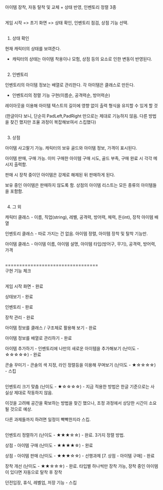 아이템 장착, 자동 탈착 및 교체 + 상태 반영, 인벤토리 정렬 3종</br></br>

게임 시작 => 초기 화면 => 상태 확인, 인벤토리 점검, 상점 기능 선택.</br></br>

1. 상태 확인

현재 캐릭터의 상태를 보여준다. 

- 캐릭터의 상태는 아이템 착용이나 모험, 상점 등의 요소로 인한 변동이 반영된다.</br></br>
  

2. 인벤토리

인벤토리의 아이템 정보는 배열로 관리한다. 각 아이템은 클래스로 만든다. 

- 인벤토리의 정렬 기능 구현(이름순, 공격력순, 방어력순)

레이아웃을 이용해 아이템 텍스트의 길이에 영향 없이 출력 형식을 유지할 수 있게 할 것

(한글이다 보니, 단순히 PadLeft,PadRight 만으로는 제대로 기능하지 않음. 
다른 방법을 찾긴 했지만 조율 과정이 복잡해보여서 스킵했다)</br></br>


3. 상점

아이템 사고팔기 가능. 캐릭터의 보유 골드와 아이템 정보, 가격이 표시된다.

아이템 판매, 구매 가능. 이미 구매한 아이템 구매 시도, 골드 부족, 구매 완료 시 각각 메시지 출력함.

판매 시 장착 중이던 아이템은 강제로 해제된 뒤 판매하게 된다.

보유 중인 아이템은 판매하지 않도록 함. 상점의 아이템 리스트는 모든 종류의 아이템들을 포함함.</br></br>


4. 그 외
 
캐릭터 클래스 - 이름, 직업(string), 레벨, 공격력, 방어력, 체력, 돈(int), 장착 아이템 배열

인벤토리 클래스 - 따로 가지는 건 없음. 아이템 정렬, 아이템 장착 및 탈착 기능만. 

아이템 클래스 - 아이템 이름, 아이템 설명, 아이템 타입(방어구, 무기), 공격력, 방어력, 가격</br></br>

=================================</br>
구현 기능 체크</br></br>

게임 시작 화면 - 완료

상태보기 - 완료

인벤토리 - 완료

장착 관리 - 완료

아이템 정보를 클래스 / 구조체로 활용해 보기 - 완료

아이템 정보를 배열로 관리하기 - 완료

아이템 추가하기 - 인벤토리에 나만의 새로운 아이템을 추가해보기 (난이도 - ☆☆☆☆☆) - 완료

콘솔 꾸미기 -  콘솔의 색 지정, 라인 정렬등을 이용해 꾸며보기 (난이도 - ★☆☆☆☆) - 스킵</br></br>

인벤토리 크기 맞춤  (난이도 - ★☆☆☆☆) - 지금 적용한 방법은 한글 기준으로는 사실상 제대로 작동하지 않음. 

이것을 고려해 공간을 확보하는 방법을 찾긴 했으나, 조정 과정에서 상당한 시간이 소요될 것으로 예상. 

다른 과제들까지 하려면 일정이 빡빡한지라 스킵.</br></br>



인벤토리 정렬하기  (난이도 - ★★★☆☆) - 완료. 3가지 정렬 방법.

상점 - 아이템 구매 (난이도 - ★★★★☆) - 완료

상점 - 아이템 판매 (난이도 - ★★★☆☆) - 선행과제 [7. 상점 - 아이템 구매] - 완료

장착 개선 (난이도 - ★★☆☆☆) - 완료. 타입별 하나씩만 장착 가능, 장착 중인 아이템이 있다면 자동으로 탈착 후 장착

던전입장, 휴식, 레벨업, 저장 기능 - 스킵




